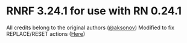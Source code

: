 # RNRF 3.24.1 for use with RN 0.24.1

All credits belong to the original authors ([@aksonov](https://github.com/aksonov/react-native-router-flux))
Modified to fix REPLACE/RESET actions ([Here](https://github.com/aksonov/react-native-router-flux/pull/618/commits/e828fb071b6705e2579399cc1f77c4f96e43a67f))
